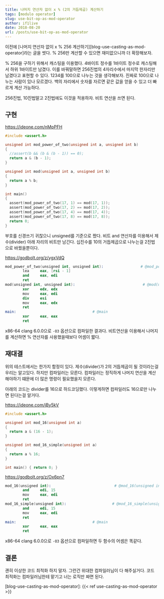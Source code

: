 ```yaml
---
title: 나머지 연산자 없이 x % (2의 거듭제곱) 계산하기
tags: [modulo operator]
slug: use-bit-op-as-mod-operator
author: if1live
date: 2018-08-20
url: /posts/use-bit-op-as-mod-operator
---
```


이전에 [나머지 연산자 없이 x % 256 계산하기][blog-use-casting-as-mod-operator]라는 글을 썻다.
% 256만 계산할 수 있으면 재미없으니까 더 확장해보자.

% 256을 구하기 위해서 캐스팅을 이용했다.
4바이트 정수를 1바이트 정수로 캐스팅해서 하위 1바이트만 남겼다.
이를 바꿔말하면 256진법의 4자리수에서 마지막 한자리만 남겼다고 표현할 수 있다.
1234를 100으로 나누는 것을 생각해보자. 
진짜로 100으로 나누는 사람이 있나 모르겠다.
백의 자리에서 숫자를 자르면 같은 값을 얻을 수 있고 더 빠르게 계산 가능하다.

256진법, 10진법말고 2진법에도 이것을 적용하자.
비트 연산을 쓰면 된다.

## 구현

https://ideone.com/nMpPFH

```c
#include <assert.h>

unsigned int mod_power_of_two(unsigned int a, unsigned int b)
{
  //assert(b && (b & (b - 1)) == 0);
  return a & (b - 1);
}

unsigned int mod(unsigned int a, unsigned int b)
{
  return a % b;
}

int main()
{
  assert(mod_power_of_two(17, 1) == mod(17, 1));
  assert(mod_power_of_two(17, 2) == mod(17, 2));
  assert(mod_power_of_two(17, 4) == mod(17, 4));
  assert(mod_power_of_two(17, 8) == mod(17, 8));
  return 0;
}
```

부호를 신경쓰기 귀찮으니 unsigned를 기준으로 짰다.
비트 and 연산자를 이용해서 제수(divider) 아래 자리의 비트만 남긴다.
십진수를 10의 거듭제곱으로 나누는걸 2진법으로 바꿨을뿐이다.


https://godbolt.org/z/ygxVdQ

```s
mod_power_of_two(unsigned int, unsigned int):                 # @mod_power_of_two(unsigned int, unsigned int)
        lea     eax, [rsi - 1]
        and     eax, edi
        ret
mod(unsigned int, unsigned int):                               # @mod(unsigned int, unsigned int)
        xor     edx, edx
        mov     eax, edi
        div     esi
        mov     eax, edx
        ret
main:                                   # @main
        xor     eax, eax
        ret
```

x86-64 clang 6.0.0으로 `-O3` 옵션으로 컴파일한 결과다.
비트연산을 이용해서 나머지를 계산하면 % 연산자를 사용했을때보다 어셈이 짧다.


## 재대결

위의 테스트에서는 한가지 함정이 있다.
제수(divider)가 2의 거듭제곱이 될 것이라는걸 우리는 알고있다.
하지만 컴파일러는 모른다.
컴파일러는 정직하게 나머지 연산을 계산해야하기 떄문에 더 많은 명령이 필요했을지 모른다.

아래의 코드는 divider를 16으로 하드코딩했다.
이렇게하면 컴파일러도 16으로만 나누면 된다는걸 알거다.

https://ideone.com/jBy5kV

```c
#include <assert.h>

unsigned int mod_16(unsigned int a)
{
  return a & (16 - 1);
}

unsigned int mod_16_simple(unsigned int a)
{
  return a % 16;
}

int main() { return 0; }
```

https://godbolt.org/z/Ox6pn7

```s
mod_16(unsigned int):                             # @mod_16(unsigned int)
        and     edi, 15
        mov     eax, edi
        ret
mod_16_simple(unsigned int):                     # @mod_16_simple(unsigned int)
        and     edi, 15
        mov     eax, edi
        ret
main:                                   # @main
        xor     eax, eax
        ret
```

x86-64 clang 6.0.0으로 `-O3` 옵션으로 컴파일하면 두 함수의 어셈은 똑같다.

## 결론

괜히 이상한 코드 최적화 하지 말자.
그런건 위대한 컴파일러님이 다 해주실거다.
코드 최적화는 컴파일러님한테 맡기고 너는 로직만 짜면 된다.

[blog-use-casting-as-mod-operator]: {{< ref use-casting-as-mod-operator >}}

